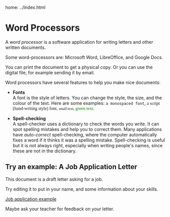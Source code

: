 home: ../index.html

# Word Processors

A *word processor* is a software application for writing letters and other written documents. 

Some word-processors are: Microsoft Word, LibreOffice, and Google Docs.

You can print the document to get a physical copy. Or you can use the digital file, for example sending it by email.

Word processors have several features to help you make nice documents:

- **Fonts**   
A font is the style of letters. You can change the style, the size, and the colour of the text.
Here are some examples: `a monospaced font`, <span style="font-family:script">a script (hand-writing style) font</font>, <small>small text</small>, <span style="color:green">green text</span>. 

- **Spell-checking**   
A spell-checker uses a dictionary to check the words you write. It can spot spelling mistakes and help you to correct them.
Many applications have *auto-correct* spell-checking, where the computer automatically fixes a word if it thinks it was a spelling mistake.
Spell-checking is useful but it is not always right, especially when writing people's names, since these are not in the dictionary.


## Try an example: A Job Application Letter

This document is a draft letter asking for a job.

Try editing it to put in your name, and some information about your skills.

[Job application example](job-application-letter.docx)

Maybe ask your teacher for feedback on your letter.

<!-- 
## Try an example: An Event Poster

This document is a poster for a school event.

Try changing the fonts, and moving images around.

[Event Poster](event-poster.docx)

A word-processor is not the best choice of software application for making a poster, as the graphics editing is limited. It is not a bad choice either. -->
